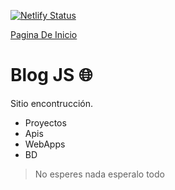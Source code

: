 [![Netlify Status](https://www.netlify.com/img/deploy/button.svg)](https://app.netlify.com/start/deploy?repository=https://github.com/jackestar/JS-Blog)

[Pagina De Inicio](https://jackestar.netlify.app)

# Blog JS :globe_with_meridians:

Sitio encontrucción.

* Proyectos
* Apis
* WebApps
* BD

> No esperes nada esperalo todo